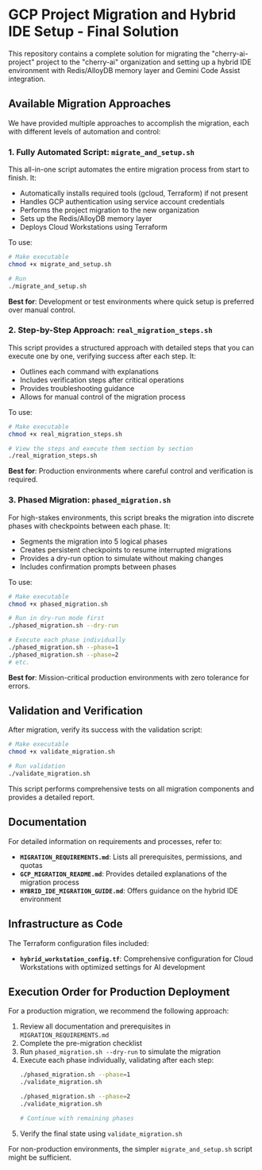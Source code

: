 # GCP Project Migration and Hybrid IDE Setup - Final Solution

This repository contains a complete solution for migrating the "cherry-ai-project" project to the "cherry-ai" organization and setting up a hybrid IDE environment with Redis/AlloyDB memory layer and Gemini Code Assist integration.

## Available Migration Approaches

We have provided multiple approaches to accomplish the migration, each with different levels of automation and control:

### 1. Fully Automated Script: `migrate_and_setup.sh`

This all-in-one script automates the entire migration process from start to finish. It:
- Automatically installs required tools (gcloud, Terraform) if not present
- Handles GCP authentication using service account credentials
- Performs the project migration to the new organization
- Sets up the Redis/AlloyDB memory layer
- Deploys Cloud Workstations using Terraform

To use:
```bash
# Make executable
chmod +x migrate_and_setup.sh

# Run
./migrate_and_setup.sh
```

**Best for**: Development or test environments where quick setup is preferred over manual control.

### 2. Step-by-Step Approach: `real_migration_steps.sh`

This script provides a structured approach with detailed steps that you can execute one by one, verifying success after each step. It:
- Outlines each command with explanations
- Includes verification steps after critical operations
- Provides troubleshooting guidance
- Allows for manual control of the migration process

To use:
```bash
# Make executable
chmod +x real_migration_steps.sh

# View the steps and execute them section by section
./real_migration_steps.sh
```

**Best for**: Production environments where careful control and verification is required.

### 3. Phased Migration: `phased_migration.sh`

For high-stakes environments, this script breaks the migration into discrete phases with checkpoints between each phase. It:
- Segments the migration into 5 logical phases
- Creates persistent checkpoints to resume interrupted migrations
- Provides a dry-run option to simulate without making changes
- Includes confirmation prompts between phases

To use:
```bash
# Make executable
chmod +x phased_migration.sh

# Run in dry-run mode first
./phased_migration.sh --dry-run

# Execute each phase individually
./phased_migration.sh --phase=1
./phased_migration.sh --phase=2
# etc.
```

**Best for**: Mission-critical production environments with zero tolerance for errors.

## Validation and Verification

After migration, verify its success with the validation script:

```bash
# Make executable
chmod +x validate_migration.sh

# Run validation
./validate_migration.sh
```

This script performs comprehensive tests on all migration components and provides a detailed report.

## Documentation

For detailed information on requirements and processes, refer to:

- **`MIGRATION_REQUIREMENTS.md`**: Lists all prerequisites, permissions, and quotas
- **`GCP_MIGRATION_README.md`**: Provides detailed explanations of the migration process
- **`HYBRID_IDE_MIGRATION_GUIDE.md`**: Offers guidance on the hybrid IDE environment

## Infrastructure as Code

The Terraform configuration files included:

- **`hybrid_workstation_config.tf`**: Comprehensive configuration for Cloud Workstations with optimized settings for AI development

## Execution Order for Production Deployment

For a production migration, we recommend the following approach:

1. Review all documentation and prerequisites in `MIGRATION_REQUIREMENTS.md`
2. Complete the pre-migration checklist
3. Run `phased_migration.sh --dry-run` to simulate the migration
4. Execute each phase individually, validating after each step:
   ```bash
   ./phased_migration.sh --phase=1
   ./validate_migration.sh
   
   ./phased_migration.sh --phase=2
   ./validate_migration.sh
   
   # Continue with remaining phases
   ```
5. Verify the final state using `validate_migration.sh`

For non-production environments, the simpler `migrate_and_setup.sh` script might be sufficient.
